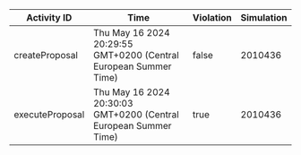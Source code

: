 | Activity ID | Time | Violation | Simulation |
| --- | --- | --- | --- |
| createProposal | Thu May 16 2024 20:29:55 GMT+0200 (Central European Summer Time) | false | 2010436 |
| executeProposal | Thu May 16 2024 20:30:03 GMT+0200 (Central European Summer Time) | true | 2010436 |